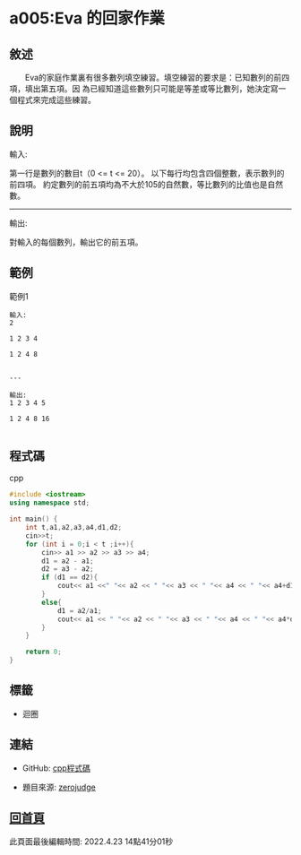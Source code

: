 # a005:Eva 的回家作業

## 敘述

　　Eva的家庭作業裏有很多數列填空練習。填空練習的要求是：已知數列的前四項，填出第五項。因 為已經知道這些數列只可能是等差或等比數列，她決定寫一個程式來完成這些練習。


## 說明

輸入:

第一行是數列的數目t（0 <= t <= 20）。 以下每行均包含四個整數，表示數列的前四項。 約定數列的前五項均為不大於105的自然數，等比數列的比值也是自然數。

---

輸出:

對輸入的每個數列，輸出它的前五項。

## 範例
範例1

```
輸入:
2
1 2 3 4
1 2 4 8

---

輸出:
1 2 3 4 5
1 2 4 8 16

```

## 程式碼
cpp

```cpp
#include <iostream>
using namespace std;

int main() {
    int t,a1,a2,a3,a4,d1,d2;
    cin>>t;
    for (int i = 0;i < t ;i++){
        cin>> a1 >> a2 >> a3 >> a4;
        d1 = a2 - a1;
        d2 = a3 - a2;
        if (d1 == d2){
            cout<< a1 <<" "<< a2 << " "<< a3 << " "<< a4 << " "<< a4+d1 << endl;
        }
        else{
            d1 = a2/a1;
            cout<< a1 << " "<< a2 << " "<< a3 << " "<< a4 << " "<< a4*d1 << endl;
        }
    }

    return 0;
}

```

## 標籤
- 迴圈


## 連結
- GitHub: [cpp程式碼](https://github.com/henryleecode23/solve_record/blob/main/zerojudge/a005/main.cpp)


- 題目來源: [zerojudge](https://zerojudge.tw/ShowProblem?problemid=a005)

## [回首頁](https://henryleecode23.github.io/solve_record/)

此頁面最後編輯時間: 2022.4.23 14點41分01秒
